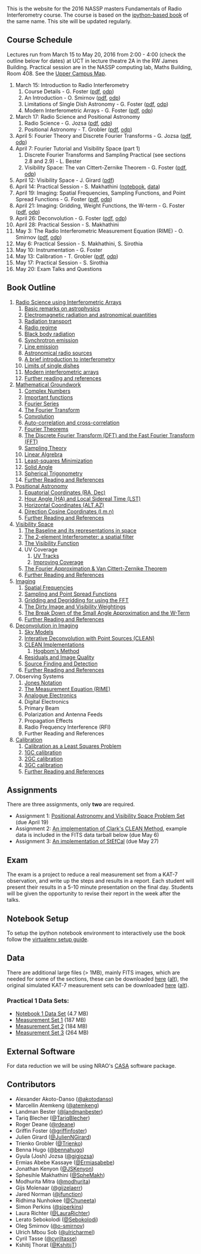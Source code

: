 This is the website for the 2016 NASSP masters Fundamentals of Radio Interferometry course. The course is based on the [ipython-based book](https://github.com/griffinfoster/fundamentals_of_interferometry) of the same name. This site will be updated regularly.

## Course Schedule

Lectures run from March 15 to May 20, 2016 from 2:00 - 4:00 (check the outline below for dates) at UCT in lecture theatre 2A in the RW James Building. Practical session are in the NASSP computing lab, Maths Building, Room 408. See the [Upper Campus Map](https://www.uct.ac.za/usr/downloads/uct.ac.za/contact/campusmaps/uctuppercampus.jpg).

1. March 15: Introduction to Radio Interferometry
	1. Course Details - G. Foster ([pdf](http://www.mth.uct.ac.za/~siphelo/admin/interferometry/lectures/1-RadioScience/course_details.pdf), [odp](http://www.mth.uct.ac.za/~siphelo/admin/interferometry/lectures/1-RadioScience/course_details.odp))
	2. An Introduction - O. Smirnov ([pdf](http://www.mth.uct.ac.za/~siphelo/admin/interferometry/lectures/1-RadioScience/Introduction.pdf), [odp](http://www.mth.uct.ac.za/~siphelo/admin/interferometry/lectures/1-RadioScience/Introduction.odp))
	3. Limitations of Single Dish Astronomy - G. Foster ([pdf](http://www.mth.uct.ac.za/~siphelo/admin/interferometry/lectures/1-RadioScience/single_dish_limitations.pdf), [odp](http://www.mth.uct.ac.za/~siphelo/admin/interferometry/lectures/1-RadioScience/single_dish_limitations.odp))
	4. Modern Interferometric Arrays - G. Foster ([pdf](http://www.mth.uct.ac.za/~siphelo/admin/interferometry/lectures/1-RadioScience/modern_arrays.pdf), [odp](http://www.mth.uct.ac.za/~siphelo/admin/interferometry/lectures/1-RadioScience/modern_arrays.odp))
2. March 17: Radio Science and Positional Astronomy
	1. Radio Science - G. Jozsa ([pdf](http://www.mth.uct.ac.za/~siphelo/admin/interferometry/lectures/1-RadioScience/fundamentals_science.pdf), [odp](http://www.mth.uct.ac.za/~siphelo/admin/interferometry/lectures/1-RadioScience/fundamentals_science.odp))
	2. Positional Astronomy - T. Grobler ([pdf](http://www.mth.uct.ac.za/~siphelo/admin/interferometry/lectures/3-PositionalAstronomy/Positional%20Astronomy.pdf), [odp](http://www.mth.uct.ac.za/~siphelo/admin/interferometry/lectures/3-PositionalAstronomy/Positional%20Astronomy.odp))
3. April 5: Fourier Theory and Discrete Fourier Transforms - G. Jozsa ([pdf](http://www.mth.uct.ac.za/~siphelo/admin/interferometry/lectures/2-MathematicalGroundwork/mathematical_groundwork_I_fourier_theory.pdf), [odp](http://www.mth.uct.ac.za/~siphelo/admin/interferometry/lectures/2-MathematicalGroundwork/mathematical_groundwork_I_fourier_theory.odp))
4. April 7: Fourier Tutorial and Visibility Space (part 1)
	1. Discrete Fourier Transforms and Sampling Practical (see sections 2.8 and 2.9) - L. Bester
	2. Visibility Space: The van Cittert-Zernike Theorem - G. Foster ([pdf](http://www.mth.uct.ac.za/~siphelo/admin/interferometry/lectures/4-VisibilitySpace/vanCittert-Zernike.pdf), [odp](http://www.mth.uct.ac.za/~siphelo/admin/interferometry/lectures/4-VisibilitySpace/vanCittert-Zernike.odp))
5. April 12: Visibility Space - J. Girard ([pdf](http://www.mth.uct.ac.za/~siphelo/admin/interferometry/lectures/4-VisibilitySpace/4-The-Visibility-Space.pdf))
6. April 14: Practical Session - S. Makhathini ([notebook](https://github.com/griffinfoster/fundamentals_of_interferometry/blob/master/9_Practical/9_1_visualisation-inspection.ipynb), [data](http://www.mth.uct.ac.za/~siphelo/admin/interferometry/data/practical_data.tar.gz))
7. April 19: Imaging: Spatial Frequencies, Sampling Functions, and Point Spread Functions - G. Foster ([pdf](http://www.mth.uct.ac.za/~siphelo/admin/interferometry/lectures/5-Imaging/spatial_frequencies_and_sampling.pdf), [odp](http://www.mth.uct.ac.za/~siphelo/admin/interferometry/lectures/5-Imaging/spatial_frequencies_and_sampling.odp))
8. April 21: Imaging: Gridding, Weight Functions, the W-term - G. Foster ([pdf](http://www.mth.uct.ac.za/~siphelo/admin/interferometry/lectures/5-Imaging/imaging_details.pdf), [odp](http://www.mth.uct.ac.za/~siphelo/admin/interferometry/lectures/5-Imaging/imaging_details.odp))
9. April 26: Deconvolution - G. Foster ([pdf](http://www.mth.uct.ac.za/~siphelo/admin/interferometry/lectures/6-Deconvolution/clean_iterative_deconvolution.pdf), [odp](http://www.mth.uct.ac.za/~siphelo/admin/interferometry/lectures/6-Deconvolution/clean_iterative_deconvolution.odp))
10. April 28: Practical Session - S. Makhathini
11. May 3: The Radio Interferometric Measurement Equation (RIME) - O. Smirnov ([pdf](http://www.mth.uct.ac.za/~siphelo/admin/interferometry/lectures/7-ObservingSystems/RIME.pdf), [odp](http://www.mth.uct.ac.za/~siphelo/admin/interferometry/lectures/7-ObservingSystems/RIME.odp))
12. May 6: Practical Session - S. Makhathini, S. Sirothia
13. May 10: Instrumentation - G. Foster
14. May 13: Calibration - T. Grobler ([pdf](http://www.mth.uct.ac.za/~siphelo/admin/interferometry/lectures/8-Calibration/Calibration.pdf), [odp](http://www.mth.uct.ac.za/~siphelo/admin/interferometry/lectures/8-Calibration/Calibration.odp))
15. May 17: Practical Session - S. Sirothia
16. May 20: Exam Talks and Questions

## Book Outline

1. [Radio Science using Interferometric Arrays](http://www.mth.uct.ac.za/~siphelo/admin/interferometry/1_Radio_Science/01_00_introduction.html)
    1.  [Basic remarks on astrophysics](http://www.mth.uct.ac.za/~siphelo/admin/interferometry/1_Radio_Science/01_01_a_brief_introduction_to_basic_astrophysics.html)
    2.  [Electromagnetic radiation and astronomical quantities](http://www.mth.uct.ac.za/~siphelo/admin/interferometry/1_Radio_Science/01_02_electromagnetic_radiation_and_astronomical_quantities.html)
    3.  [Radiation transport](http://www.mth.uct.ac.za/~siphelo/admin/interferometry/1_Radio_Science/01_03_radiation_transport.html)
    4.  [Radio regime](http://www.mth.uct.ac.za/~siphelo/admin/interferometry/1_Radio_Science/01_04_radio_regime.html)
    5.  [Black body radiation](http://www.mth.uct.ac.za/~siphelo/admin/interferometry/1_Radio_Science/01_05_black_body_radiation.html)
    6.  [Synchrotron emission](http://www.mth.uct.ac.za/~siphelo/admin/interferometry/1_Radio_Science/01_06_synchrotron_emission.html)
    7.  [Line emission](http://www.mth.uct.ac.za/~siphelo/admin/interferometry/1_Radio_Science/01_07_line_emission.html)
    8.  [Astronomical radio sources](http://www.mth.uct.ac.za/~siphelo/admin/interferometry/1_Radio_Science/01_08_astronomical_radio_sources.html)
    9.  [A brief introduction to interferometry](http://www.mth.uct.ac.za/~siphelo/admin/interferometry/1_Radio_Science/01_09_a_brief_introduction_to_interferometry.html)
    10. [Limits of single dishes](http://www.mth.uct.ac.za/~siphelo/admin/interferometry/1_Radio_Science/01_10_limits_of_single_dishes.html)
    11. [Modern interferometric arrays](http://www.mth.uct.ac.za/~siphelo/admin/interferometry/1_Radio_Science/01_11_modern_interferometric_arrays.html)
    12. [Further reading and references](http://www.mth.uct.ac.za/~siphelo/admin/interferometry/1_Radio_Science/01_x_further_reading_and_references.html)
2. [Mathematical Groundwork](http://www.mth.uct.ac.za/~siphelo/admin/interferometry/2_Mathematical_Groundwork/2_0_introduction.html)
    1. [Complex Numbers](http://www.mth.uct.ac.za/~siphelo/admin/interferometry/2_Mathematical_Groundwork/2_1_complex_numbers.html)
    2. [Important functions](http://www.mth.uct.ac.za/~siphelo/admin/interferometry/2_Mathematical_Groundwork/2_2_important_functions.html)
    3. [Fourier Series](http://www.mth.uct.ac.za/~siphelo/admin/interferometry/2_Mathematical_Groundwork/2_3_fourier_series.html)
    4. [The Fourier Transform](http://www.mth.uct.ac.za/~siphelo/admin/interferometry/2_Mathematical_Groundwork/2_4_the_fourier_transform.html)
    5. [Convolution](http://www.mth.uct.ac.za/~siphelo/admin/interferometry/2_Mathematical_Groundwork/2_5_convolution.html)
    6. [Auto-correlation and cross-correlation](http://www.mth.uct.ac.za/~siphelo/admin/interferometry/2_Mathematical_Groundwork/2_6_cross_correlation_and_auto_correlation.html)
    7. [Fourier Theorems](http://www.mth.uct.ac.za/~siphelo/admin/interferometry/2_Mathematical_Groundwork/2_7_fourier_theorems.html)
    8. [The Discrete Fourier Transform (DFT) and the Fast Fourier Transform (FFT)](http://www.mth.uct.ac.za/~siphelo/admin/interferometry/2_Mathematical_Groundwork/2_8_the_discrete_fourier_transform.html)
    9. [Sampling Theory](http://www.mth.uct.ac.za/~siphelo/admin/interferometry/2_Mathematical_Groundwork/2_9_sampling_theory.html)
    10. [Linear Algrebra](http://www.mth.uct.ac.za/~siphelo/admin/interferometry/2_Mathematical_Groundwork/2_10_linear_algebra.html)
    11. [Least-squares Minimization](http://www.mth.uct.ac.za/~siphelo/admin/interferometry/2_Mathematical_Groundwork/2_11_least_squares.html)
    12. [Solid Angle](http://www.mth.uct.ac.za/~siphelo/admin/interferometry/2_Mathematical_Groundwork/2_12_solid_angle.html)
    13. [Spherical Trigonometry](http://www.mth.uct.ac.za/~siphelo/admin/interferometry/2_Mathematical_Groundwork/2_13_spherical_trigonometry.html)
    14. [Further Reading and References](http://www.mth.uct.ac.za/~siphelo/admin/interferometry/2_Mathematical_Groundwork/2_x_further_reading_and_references.html)
3. [Positional Astronomy](http://www.mth.uct.ac.za/~siphelo/admin/interferometry/3_Positional_Astronomy/3_0_Introduction.html)
    1. [Equatorial Coordinates (RA, Dec)](http://www.mth.uct.ac.za/~siphelo/admin/interferometry/3_Positional_Astronomy/3_1_Equatorial_Coordinates.html)
    2. [Hour Angle (HA) and Local Sidereal Time (LST)](http://www.mth.uct.ac.za/~siphelo/admin/interferometry/3_Positional_Astronomy/3_2_Hour_Angle.html)
    3. [Horizontal Coordinates (ALT,AZ)](http://www.mth.uct.ac.za/~siphelo/admin/interferometry/3_Positional_Astronomy/3_3_Horizontal_Coordinates.html)
    4. [Direction Cosine Coordinates (l,m,n)](http://www.mth.uct.ac.za/~siphelo/admin/interferometry/3_Positional_Astronomy/3_4_Direction_Cosine_Coordinates.html)
    5. [Further Reading and References](http://www.mth.uct.ac.za/~siphelo/admin/interferometry/3_Positional_Astronomy/3_x_further_reading_and_references.html)
4. [Visibility Space](http://www.mth.uct.ac.za/~siphelo/admin/interferometry/4_Visibility_Space/4_0_introduction.html)
    1. [The Baseline and its representations in space](http://www.mth.uct.ac.za/~siphelo/admin/interferometry/4_Visibility_Space/4_1_The_Baseline.html)
    2. [The 2-element Interferometer: a spatial filter](http://www.mth.uct.ac.za/~siphelo/admin/interferometry/4_Visibility_Space/4_2_The_2-element_Interferometer.html)
    3. [The Visibility Function](http://www.mth.uct.ac.za/~siphelo/admin/interferometry/4_Visibility_Space/4_3_The_Visibility_Function.html)
    4. UV Coverage
		1. [UV Tracks](http://www.mth.uct.ac.za/~siphelo/admin/interferometry/4_Visibility_Space/4_4_1_UV_Coverage_UV_Tracks.html)
		2. [Improving Coverage](http://www.mth.uct.ac.za/~siphelo/admin/interferometry/4_Visibility_Space/4_4_2_UV_Coverage_Improving_Your_Coverage.html)
    5. [The Fourier Approximation & Van Cittert-Zernike Theorem](http://www.mth.uct.ac.za/~siphelo/admin/interferometry/4_Visibility_Space/4_5_The_Fourier_Approximation_VanCittert-Zernike_Theorem.html)
    6. [Further Reading and References](http://www.mth.uct.ac.za/~siphelo/admin/interferometry/4_Visibility_Space/4_x_further_reading_and_references.html)
5. [Imaging](http://www.mth.uct.ac.za/~siphelo/admin/interferometry/5_Imaging/5_0_introduction.html)
    1. [Spatial Frequencies](http://www.mth.uct.ac.za/~siphelo/admin/interferometry/5_Imaging/5_1_spatial_frequencies.html)
    2. [Sampling and Point Spread Functions](http://www.mth.uct.ac.za/~siphelo/admin/interferometry/5_Imaging/5_2_sampling_functions_and_psfs.html)
    3. [Gridding and Degridding for using the FFT](http://www.mth.uct.ac.za/~siphelo/admin/interferometry/5_Imaging/5_3_gridding_and_degridding.html)
    4. [The Dirty Image and Visibility Weightings](http://www.mth.uct.ac.za/~siphelo/admin/interferometry/5_Imaging/5_4_imaging_weights.html)
    5. [The Break Down of the Small Angle Approximation and the W-Term](http://www.mth.uct.ac.za/~siphelo/admin/interferometry/5_Imaging/5_5_widefield_effect.html)
    6. [Further Reading and References](http://www.mth.uct.ac.za/~siphelo/admin/interferometry/5_Imaging/5_x_further_reading_and_references.html)
6. [Deconvolution in Imaging](http://www.mth.uct.ac.za/~siphelo/admin/interferometry/6_Deconvolution/6_0_introduction.html)
    1. [Sky Models](http://www.mth.uct.ac.za/~siphelo/admin/interferometry/6_Deconvolution/6_1_sky_models.html)
    2. [Interative Deconvolution with Point Sources (CLEAN)](http://www.mth.uct.ac.za/~siphelo/admin/interferometry/6_Deconvolution/6_2_clean.html)
    3. [CLEAN Implementations](http://www.mth.uct.ac.za/~siphelo/admin/interferometry/6_Deconvolution/6_3_clean_flavours.html)
		1. [Hogbom's Method](http://www.mth.uct.ac.za/~siphelo/admin/interferometry/6_Deconvolution/hogbom_clean.html)
    4. [Residuals and Image Quality](http://www.mth.uct.ac.za/~siphelo/admin/interferometry/6_Deconvolution/6_4_residuals_and_iqa.html)
    5. [Source Finding and Detection](http://www.mth.uct.ac.za/~siphelo/admin/interferometry/6_Deconvolution/6_5_source_finding.html)
    6. [Further Reading and References](http://www.mth.uct.ac.za/~siphelo/admin/interferometry/6_Deconvolution/6_x_further_reading_and_references.html)
7. Observing Systems
	1. [Jones Notation](http://www.mth.uct.ac.za/~siphelo/admin/interferometry/7-ObservingSystems/7_1_jones_notation.html)
	2. [The Measurement Equation (RIME)](http://www.mth.uct.ac.za/~siphelo/admin/interferometry/7-ObservingSystems/7_2_rime.html)
	3. [Analogue Electronics](http://www.mth.uct.ac.za/~siphelo/admin/interferometry/7-ObservingSystems/7_3_analogue.html)
	4. Digital Electronics
	5. Primary Beam
	6. Polarization and Antenna Feeds
	7. Propagation Effects
	8. Radio Frequency Interference (RFI)
	9. Further Reading and References
8. [Calibration](http://www.mth.uct.ac.za/~siphelo/admin/interferometry/8-Calibration/8_0_Introduction.html)
    1. [Calibration as a Least Squares Problem](http://www.mth.uct.ac.za/~siphelo/admin/interferometry/8-Calibration/8_1_Calibration_Least_Squares_Problem.html)
    2. [1GC calibration](http://www.mth.uct.ac.za/~siphelo/admin/interferometry/8-Calibration/8_2_1GC.html)
    3. [2GC calibration](http://www.mth.uct.ac.za/~siphelo/admin/interferometry/8-Calibration/8_3_2GC.html)
    4. [3GC calibration](http://www.mth.uct.ac.za/~siphelo/admin/interferometry/8-Calibration/8_4_3GC.html)
    5. [Further Reading and References](http://www.mth.uct.ac.za/~siphelo/admin/interferometry/8-Calibration/8_x_further_reading_and_references.html)

## Assignments

There are three assignments, only **two** are required.

* Assignment 1: [Positional Astronomy and Visibility Space Problem Set](https://github.com/griffinfoster/fundamentals_of_interferometry/blob/master/4_Visibility_Space/4_problem_set.ipynb) (due April 19)
* Assignment 2: [An implementation of Clark's CLEAN Method](https://github.com/griffinfoster/fundamentals_of_interferometry/blob/master/6_Deconvolution/clark_clean_assignment.ipynb), example data is included in the FITS data tarball below (due May 6)
* Assignment 3: [An implementation of StEfCal](https://github.com/griffinfoster/fundamentals_of_interferometry/blob/master/8_Calibration/8_problem_set.ipynb) (due May 27)

## Exam

The exam is a project to reduce a real measurement set from a KAT-7 observation, and write up the steps and results in a report. Each student will present their results in a 5-10 minute presentation on the final day. Students will be given the opportunity to revise their report in the week after the talks.

## Notebook Setup

To setup the ipython notebook environment to interactively use the book follow the [virtualenv setup guide](https://github.com/griffinfoster/fundamentals_of_interferometry#setup-contributor-virtualenv).

## Data

There are additional large files (> 1MB), mainly FITS images, which are needed for some of the sections, these can be downloaded [here](http://www.mth.uct.ac.za/~siphelo/admin/interferometry/data/fundamentals_fits.tar.gz) ([alt](https://www.dropbox.com/s/n3jyiajytwuldpu/fundamentals_fits.tar.gz?dl=0)), the original simulated KAT-7 measurement sets can be downloaded [here](http://www.mth.uct.ac.za/~siphelo/admin/interferometry/data/simulated_KAT-7_ms.tar.gz) ([alt](https://www.dropbox.com/s/kb3p2mthei8dgl9/simulated_KAT-7_ms.tar.gz?dl=0)).

### Practical 1 Data Sets:

* [Notebook 1 Data Set](http://www.mth.uct.ac.za/~siphelo/admin/interferometry/data/practical_data.tar.gz) (4.7 MB)
* [Measurement Set 1](http://www.mth.uct.ac.za/~siphelo/admin/interferometry/data/kabel.ms.tar.gz) (187 MB)
* [Measurement Set 2](http://www.mth.uct.ac.za/~siphelo/admin/interferometry/data/tokolo.ms.tar.gz) (184 MB)
* [Measurement Set 3](http://www.mth.uct.ac.za/~siphelo/admin/interferometry/data/zwai.ms.tar.gz) (264 MB)

## External Software

For data reduction we will be using NRAO's [CASA](http://casa.nrao.edu/) software package.

## Contributors

* Alexander Akoto-Danso ([@akotodanso](https://github.com/akotodanso))
* Marcellin Atemkeng ([@atemkeng](https://github.com/atemkeng))
* Landman Bester ([@landmanbester](https://github.com/landmanbester))
* Tariq Blecher ([@TariqBlecher](https://github.com/TariqBlecher))
* Roger Deane ([@rdeane](https://github.com/rdeane))
* Griffin Foster ([@griffinfoster](https://github.com/griffinfoster))
* Julien Girard ([@JulienNGirard](https://github.com/JulienNGirard))
* Trienko Grobler ([@Trienko](https://github.com/Trienko))
* Benna Hugo ([@bennahugo](https://github.com/bennahugo))
* Gyula (Josh) Jozsa ([@gigjozsa](https://github.com/gigjozsa))
* Ermias Abebe Kassaye ([@Ermiasabebe](https://github.com/Ermiasabebe))
* Jonathan Kenyon ([@JSKenyon](https://github.com/JSKenyon))
* Sphesihle Makhathini ([@SpheMakh](https://github.com/SpheMakh))
* Modhurita Mitra ([@modhurita](https://github.com/modhurita))
* Gijs Molenaar ([@gijzelaerr](https://github.com/gijzelaerr))
* Jared Norman ([@jfunction](https://github.com/jfunction))
* Ridhima Nunhokee ([@Chuneeta](https://github.com/Chuneeta))
* Simon Perkins ([@sjperkins](https://github.com/sjperkins))
* Laura Richter ([@LauraRichter](https://github.com/LauraRichter))
* Lerato Sebokolodi ([@Sebokolodi](https://github.com/Sebokolodi))
* Oleg Smirnov ([@o-smirnov](https://github.com/o-smirnov))
* Ulrich Mbou Sob ([@ulricharmel](https://github.com/ulricharmel))
* Cyril Tasse ([@cyriltasse](https://github.com/cyriltasse))
* Kshitij Thorat ([@KshitijT](https://github.com/KshitijT))